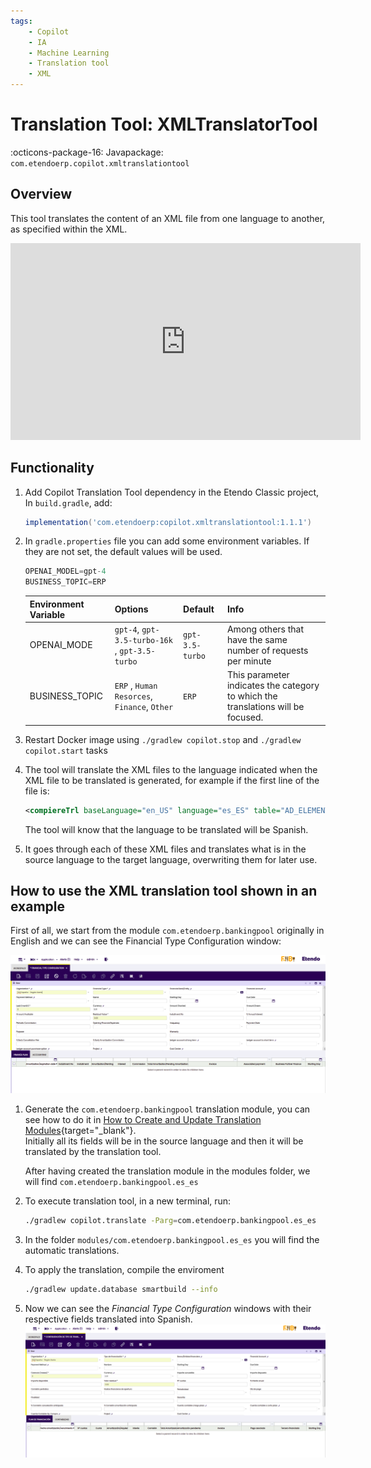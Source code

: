 ```yaml
---
tags:
    - Copilot
    - IA
    - Machine Learning
    - Translation tool
    - XML
---
```


# Translation Tool: XMLTranslatorTool

:octicons-package-16: Javapackage: `com.etendoerp.copilot.xmltranslationtool`

## Overview

This tool translates the content of an XML file from one language to another, as specified within the XML.  

<iframe width="560" height="315" src="https://www.youtube.com/embed/vu-eQDqZpKY?si=E5JPpLafZG04-tJP" title="YouTube video player" frameborder="0" allow="accelerometer; autoplay; clipboard-write; encrypted-media; gyroscope; picture-in-picture; web-share" allowfullscreen></iframe>

## Functionality

1. Add Copilot Translation Tool dependency in the Etendo Classic project, In `build.gradle`, add:
    ```groovy
    implementation('com.etendoerp:copilot.xmltranslationtool:1.1.1')
    ```
2. In `gradle.properties` file you can add some environment variables. If they are not set, the default values will be used.


    ```groovy title="gradle.properties"
    OPENAI_MODEL=gpt-4
    BUSINESS_TOPIC=ERP
    ```

    | **Environment Variable**   | **Options**                                | **Default**| **Info**                                                                                             |
    | ---------------------- | ---------------------------------------------- |----------| ---------------------------------------------------------------------------------------------------- |
    | OPENAI_MODE            | `gpt-4`, `gpt-3.5-turbo-16k` , `gpt-3.5-turbo` |`gpt-3.5-turbo` | Among others that have the same number of requests per minute                                        |
    | BUSINESS_TOPIC         | `ERP` , `Human Resorces`, `Finance`, `Other`  | `ERP` | This parameter indicates the category to which the translations will be focused.                     |
  
3. Restart Docker image using `./gradlew copilot.stop` and `./gradlew copilot.start` tasks

4. The tool will translate the XML files to the language indicated when the XML file to be translated is generated, for example if the first line of the file is:

    ```xml
    <compiereTrl baseLanguage="en_US" language="es_ES" table="AD_ELEMENT" version="">
    ```

    The tool will know that the language to be translated will be Spanish.

5. It goes through each of these XML files and translates what is in the source language to the target language, overwriting them for later use.

## How to use the XML translation tool shown in an example

First of all, we start from the module `com.etendoerp.bankingpool` originally in English and we can see the Financial Type Configuration window:

![](../../../assets/developer-guide/etendo-copilot/getting-started/banking-pool-en.png)

1. Generate the `com.etendoerp.bankingpool` translation module, you can see how to do it in [How to Create and Update Translation Modules](../../../developer-guide/etendo-classic/how-to-guides/how-to-create-and-update-translation-modules.md){target="_blank"}. <br> Initially all its fields will be in the source language and then it will be translated by the translation tool.
  
    After having created the translation module in the modules folder, we will find `com.etendoerp.bankingpool.es_es`

2.  To execute translation tool, in a new terminal, run:
    ``` bash title="Terminal"
    ./gradlew copilot.translate -Parg=com.etendoerp.bankingpool.es_es
    ```

3. In the folder ```modules/com.etendoerp.bankingpool.es_es``` you will find the automatic translations.

4. To apply the translation, compile the enviroment
    ``` bash title="Terminal"
    ./gradlew update.database smartbuild --info
    ```

5. Now we can see the *Financial Type Configuration* windows with their respective fields translated into Spanish.
    ![](../../../assets/developer-guide/etendo-copilot/getting-started/banking-pool-es.png)